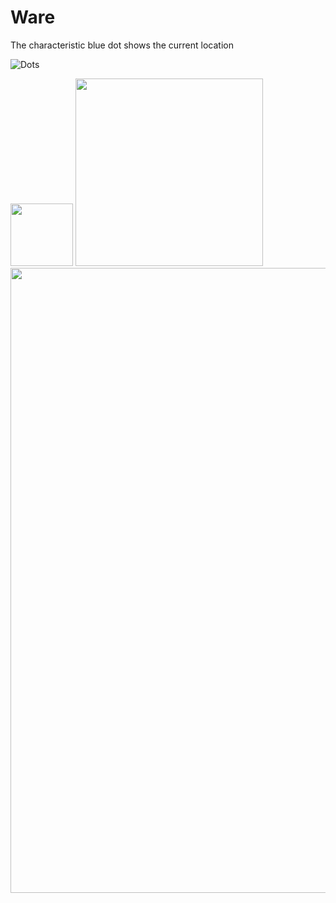 # Ware

The characteristic blue dot shows the current location

![Dots](http://i.imgur.com/MCFodO8.png)

<img src="http://i.imgur.com/Im0CJEX.png" width="100">

<img src="http://i.imgur.com/evrfY6s.gif" width="300">

<img src="http://i.imgur.com/CuREX7f.jpg" width ="1000">
